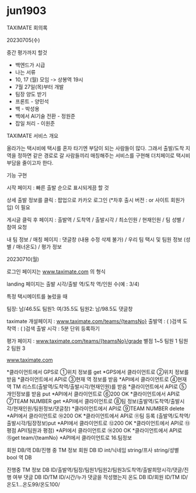# jun1903
TAXIMATE 회의록

20230705(수)

중간 평가까지 할것
* 백엔드가 시급
* 나는 서류
* 10, 17 (월) 모임 -> 상봉역 19시
* 7월 27일(목)부터 개발
* 팀장 양도 받기
* 프론트 - 양민석
* 백 - 박성용
* 백에서 AI기술 전환 - 정원준
* 잡일 처리 - 이원준

TAXIMATE 서비스 개요 

올라가는 택시비에 택시를 혼자 타기엔 부담이 되는 사람들이 많다.
그래서 출발/도착 지역을 정하면 같은 경로로 갈 사람들끼리 매칭해주는 서비스를 구현해 더치페이로 택시비 부담을 줄이고자 한다.

기능 구현 

시작 페이지 : 빠른 출발 순으로 표시되게끔 할 것

상세 출발 정보를 클릭 : 팝업으로 카카오 로그인 (*차후 출시 버전 : or 사이트 회원가입) 이 필요

게시글 클릭 후 페이지 :  출발역 / 도착역 / 출발시각 / 최소인원 / 현재인원 / 팀 성별 / 참여 요청 

내 팀 정보 / 매칭 페이지 : 댓글창 (내용 수정 삭제 불가) / 우리 팀 택시 및 팀원 정보 (성별 / 매너온도) / 평가 정보

20230710(월)

로그인 페이지는 www.taximate.com 의 형식

landing 페이지는
출발 시각/출발 역/도착 역/인원 수(예 : 3/4)

특정 택시메이트를 눌렀을 때

팀장: 남/46.5도
팀원1: 여/35.5도
팀원2: 남/98.5도
댓글창

taximate 개설페이지 : www.taximate.com/teams/{teamsNo}
출발역 : (    )검색
도착역 : (    )검색
출발 시각 : 5분 단위
등록하기

평가 페이지 : www.taximate.com/teams/{teamsNo}/grade
	별점 1~5
팀원 1 
팀원 2
팀원 3

www.taximate.com

*클라이언트에서 GPS로 ①위치 정보를 get
*GPS에서 클라이언트로 ②위치 정보를 받음
*클라이언트에서 API로 ③현재 역 정보를 받음
*API에서 클라이언트로 ④현재 역 TM 리스트(출발역/도착역/출발시각/현재인원)를 받음
*클라이언트에서 API로 ⑤개인정보를 받음 put
*API에서 클라이언트로 ⑥200 OK
*클라이언트에서 API로 ⑦TEAM NUMBER get
*API에서 클라이언트로 ⑧팀 정보(출발역/도착역/출발시각/현재인원/팀원정보/댓글창)
*클라이언트에서 API로 ⑨TEAM NUMBER delete
*API에서 클라이언트로 ⑩200 OK
*클라이언트에서 API로 ⑪팀 등록 (출발역/도착역/출발시각/팀장정보)put
*API에서 클라이언트로 ⑫200 OK
*클라이언트에서 API로 ⑬평점 API(팀원과 평점)
*API에서 클라이언트로 ⑭200 OK
*클라이언트에서 API로 ⑮get team/{teamNo}
*API에서 클라이언트로 16.팀정보

회원 DB/역 DB/진행 중 TM 정보
회원 DB 
ID int/닉네임 string/프사 string/성별 bool
역 DB

진행중 TM 정보 DB
ID/출발역/팀장/팀원1/팀원2/팀원3/도착역/출발희망시각/댓글/진행 여부
댓글 DB
ID/TM ID/시간/누가 댓글을 작성했는지
온도 DB
ID/회원 ID/TM ID/온도1...온도99/온도100/
